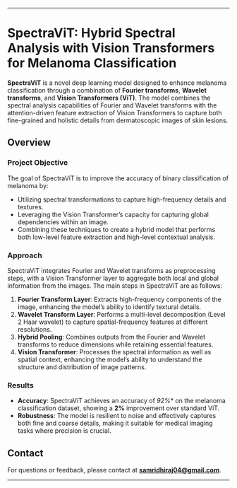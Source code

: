 
---

# SpectraViT: Hybrid Spectral Analysis with Vision Transformers for Melanoma Classification

**SpectraViT** is a novel deep learning model designed to enhance melanoma classification through a combination of **Fourier transforms**, **Wavelet transforms**, and **Vision Transformers (ViT)**. The model combines the spectral analysis capabilities of Fourier and Wavelet transforms with the attention-driven feature extraction of Vision Transformers to capture both fine-grained and holistic details from dermatoscopic images of skin lesions.

## Overview

### Project Objective
The goal of SpectraViT is to improve the accuracy of binary classification of melanoma by:
- Utilizing spectral transformations to capture high-frequency details and textures.
- Leveraging the Vision Transformer’s capacity for capturing global dependencies within an image.
- Combining these techniques to create a hybrid model that performs both low-level feature extraction and high-level contextual analysis.

### Approach
SpectraViT integrates Fourier and Wavelet transforms as preprocessing steps, with a Vision Transformer layer to aggregate both local and global information from the images. The main steps in SpectraViT are as follows:

1. **Fourier Transform Layer**: Extracts high-frequency components of the image, enhancing the model’s ability to identify textural details.
2. **Wavelet Transform Layer**: Performs a multi-level decomposition (Level 2 Haar wavelet) to capture spatial-frequency features at different resolutions.
3. **Hybrid Pooling**: Combines outputs from the Fourier and Wavelet transforms to reduce dimensions while retaining essential features.
4. **Vision Transformer**: Processes the spectral information as well as spatial context, enhancing the model’s ability to understand the structure and distribution of image patterns.

### Results
- **Accuracy**: SpectraViT achieves an accuracy of *92%** on the melanoma classification dataset, showing a **2%** improvement over standard ViT.
- **Robustness**: The model is resilient to noise and effectively captures both fine and coarse details, making it suitable for medical imaging tasks where precision is crucial.



## Contact
For questions or feedback, please contact at **samridhiraj04@gmail.com**.

--- 

